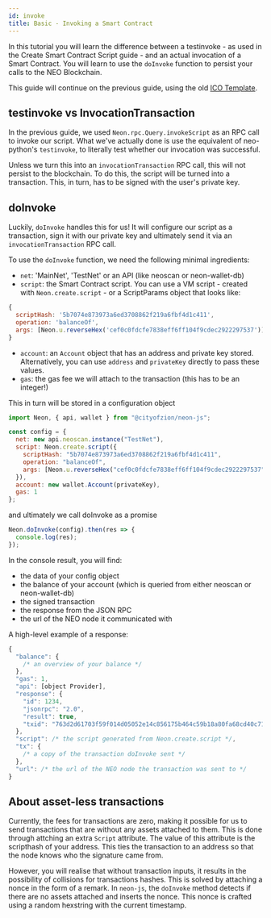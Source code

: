 ```yaml
---
id: invoke
title: Basic - Invoking a Smart Contract
---
```


In this tutorial you will learn the difference between a testinvoke - as used in the Create Smart Contract Script guide - and an actual invocation of a Smart Contract. You will learn to use the `doInvoke` function to persist your calls to the NEO Blockchain.

This guide will continue on the previous guide, using the old [ICO Template](https://github.com/neo-project/examples-csharp/blob/master/ICO_Template/ICO_Template.cs).

## testinvoke vs InvocationTransaction

In the previous guide, we used `Neon.rpc.Query.invokeScript` as an RPC call to invoke our script. What we've actually done is use the equivalent of neo-python's `testinvoke`, to literally test whether our invocation was successful.

Unless we turn this into an `invocationTransaction` RPC call, this will not persist to the blockchain. To do this, the script will be turned into a transaction. This, in turn, has to be signed with the user's private key.

## doInvoke

Luckily, `doInvoke` handles this for us! It will configure our script as a transaction, sign it with our private key and ultimately send it via an `invocationTransaction` RPC call.

To use the `doInvoke` function, we need the following minimal ingredients:

- `net`: 'MainNet', 'TestNet' or an API (like neoscan or neon-wallet-db)
- `script`: the Smart Contract script. You can use a VM script - created with `Neon.create.script` - or a ScriptParams object that looks like:

```js
{
  scriptHash: '5b7074e873973a6ed3708862f219a6fbf4d1c411',
  operation: 'balanceOf',
  args: [Neon.u.reverseHex('cef0c0fdcfe7838eff6ff104f9cdec2922297537')]
}
```

- `account`: an `Account` object that has an address and private key stored. Alternatively, you can use `address` and `privateKey` directly to pass these values.
- `gas`: the gas fee we will attach to the transaction (this has to be an integer!)

This in turn will be stored in a configuration object

```js
import Neon, { api, wallet } from "@cityofzion/neon-js";

const config = {
  net: new api.neoscan.instance("TestNet"),
  script: Neon.create.script({
    scriptHash: "5b7074e873973a6ed3708862f219a6fbf4d1c411",
    operation: "balanceOf",
    args: [Neon.u.reverseHex("cef0c0fdcfe7838eff6ff104f9cdec2922297537")]
  }),
  account: new wallet.Account(privateKey),
  gas: 1
};
```

and ultimately we call doInvoke as a promise

```js
Neon.doInvoke(config).then(res => {
  console.log(res);
});
```

In the console result, you will find:

- the data of your config object
- the balance of your account (which is queried from either neoscan or neon-wallet-db)
- the signed transaction
- the response from the JSON RPC
- the url of the NEO node it communicated with

A high-level example of a response:

```js
{
  "balance": {
    /* an overview of your balance */
  },
  "gas": 1,
  "api": [object Provider],
  "response": {
    "id": 1234,
    "jsonrpc": "2.0",
    "result": true,
    "txid": "763d2d61703f59f014d05052e14c856175b464c59b18a80fa68cd40c71d5d369"
  },
  "script": /* the script generated from Neon.create.script */,
  "tx": {
    /* a copy of the transaction doInvoke sent */
  },
  "url": /* the url of the NEO node the transaction was sent to */
}
```

## About asset-less transactions

Currently, the fees for transactions are zero, making it possible for us to send transactions that are without any assets attached to them. This is done through attching an extra `Script` attribute. The value of this attribute is the scripthash of your address. This ties the transaction to an address so that the node knows who the signature came from.

However, you will realise that without transaction inputs, it results in the possibility of collisions for transactions hashes. This is solved by attaching a nonce in the form of a remark. In `neon-js`, the `doInvoke` method detects if there are no assets attached and inserts the nonce. This nonce is crafted using a random hexstring with the current timestamp.
